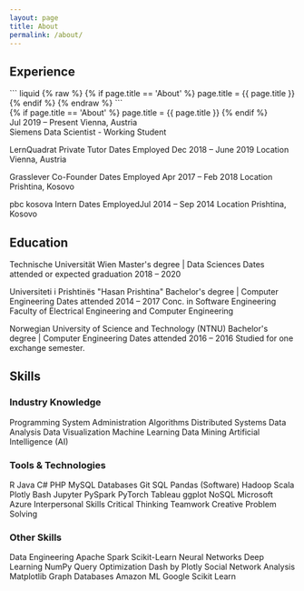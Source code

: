 ```yaml
---
layout: page
title: About
permalink: /about/
---
```

## Experience

<div class="row">
<div class="col-md-6">
``` liquid
{% raw %}
{% if page.title == 'About' %}
page.title = {{ page.title }}
{% endif %}
{% endraw %}
```
</div>
<div class="col-md-6">
{% if page.title == 'About' %}
page.title = {{ page.title }}
{% endif %}
</div>
</div>

<div class="row">
<div class="col-md-3">
Jul 2019 – Present
Vienna, Austria
</div>
<div class="col-md-9">
Siemens
Data Scientist - Working Student
</div>
</div>

LernQuadrat
Private Tutor
Dates Employed Dec 2018 – June 2019
Location Vienna, Austria

Grasslever
Co-Founder
Dates Employed Apr 2017 – Feb 2018
Location Prishtina, Kosovo

pbc kosova
Intern
Dates EmployedJul 2014 – Sep 2014
Location Prishtina, Kosovo

## Education

Technische Universität Wien
Master's degree | Data Sciences
Dates attended or expected graduation 2018 – 2020

Universiteti i Prishtinës "Hasan Prishtina"
Bachelor's degree | Computer Engineering
Dates attended 2014 – 2017
Conc. in Software Engineering
Faculty of Electrical Engineering and Computer Engineering

Norwegian University of Science and Technology (NTNU)
Bachelor's degree | Computer Engineering
Dates attended 2016 – 2016
Studied for one exchange semester.

## Skills

### Industry Knowledge

Programming
System Administration
Algorithms
Distributed Systems
Data Analysis
Data Visualization
Machine Learning
Data Mining
Artificial Intelligence (AI)

### Tools & Technologies
R
Java
C#
PHP
MySQL
Databases
Git
SQL
Pandas (Software)
Hadoop
Scala
Plotly
Bash
Jupyter
PySpark
PyTorch
Tableau
ggplot
NoSQL
Microsoft Azure
Interpersonal Skills
Critical Thinking
Teamwork
Creative Problem Solving

### Other Skills  

Data Engineering
Apache Spark
Scikit-Learn
Neural Networks
Deep Learning
NumPy
Query Optimization
Dash by Plotly
Social Network Analysis
Matplotlib
Graph Databases
Amazon ML
Google
Scikit Learn

